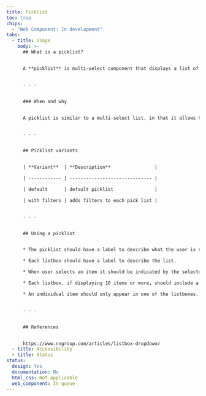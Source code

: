 ```yaml
---
title: Picklist
toc: true
chips:
  - "Web Component: In development"
tabs:
  - title: Usage
    body: >-
      ## What is a picklist?


      A **picklist** is multi-select component that displays a list of selectable options, where more than one item can be selected. It is displayed as two listboxes side-by-side, where the user can move items across from left to right or right to left.


      - - -


      ### When and why


      A picklist is similar to a multi-select list, in that it allows the user to select multiple items from a list of possible options.  The picklist however moves the selected items in to a separate list.  This allows the user to clearly see what has been selected and potentially have the ability to reorder the selected items. 


      - - -


      ## Picklist variants


      | **Variant**  | **Description**                |

      | ------------ | ------------------------------ |

      | default      | default picklist               |

      | with filters | adds filters to each pick list |


      - - -


      ## Using a picklist


      * The picklist should have a label to describe what the user is selecting.

      * Each listbox should have a label to describe the list.

      * When user selects an item it should be indicated by the selector being ticked.

      * Each listbox, if displaying 10 items or more, should include a filter.

      * An individual item should only appear in one of the listboxes.


      - - -


      ## References


      https://www.nngroup.com/articles/listbox-dropdown/
  - title: Accessibility
  - title: Status
status:
  design: Yes
  documentation: No
  html_css: Not applicable
  web_component: In queue
---
```

